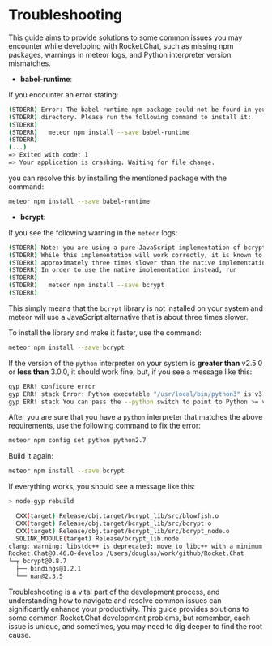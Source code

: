 # Troubleshooting

This guide aims to provide solutions to some common issues you may encounter while developing with Rocket.Chat, such as missing npm packages, warnings in meteor logs, and Python interpreter version mismatches.

* **babel-runtime**:

If you encounter an error stating:

```bash
(STDERR) Error: The babel-runtime npm package could not be found in your node_modules
(STDERR) directory. Please run the following command to install it:
(STDERR)
(STDERR)   meteor npm install --save babel-runtime
(STDERR)
(...)
=> Exited with code: 1
=> Your application is crashing. Waiting for file change.
```

you can resolve this by installing the mentioned package with the command:

```bash
meteor npm install --save babel-runtime
```

* **bcrypt**:

If you see the following warning in the `meteor` logs:

```bash
(STDERR) Note: you are using a pure-JavaScript implementation of bcrypt.
(STDERR) While this implementation will work correctly, it is known to be
(STDERR) approximately three times slower than the native implementation.
(STDERR) In order to use the native implementation instead, run
(STDERR)
(STDERR)   meteor npm install --save bcrypt
(STDERR)
```

This simply means that the `bcrypt` library is not installed on your system and meteor will use a JavaScript alternative that is about three times slower.

To install the library and make it faster, use the command:

```bash
meteor npm install --save bcrypt
```

If the version of the `python` interpreter on your system is **greater than** v2.5.0 or **less than** 3.0.0, it should work fine, but, if you see a message like this:

```bash
gyp ERR! configure error
gyp ERR! stack Error: Python executable "/usr/local/bin/python3" is v3.5.2, which is not supported by gyp.
gyp ERR! stack You can pass the --python switch to point to Python >= v2.5.0 & < 3.0.0.
```

After you are sure that you have a `python` interpreter that matches the above requirements, use the following command to fix the error:

```bash
meteor npm config set python python2.7
```

Build it again:

```bash
meteor npm install --save bcrypt
```

If everything works, you should see a message like this:

```bash
> node-gyp rebuild

  CXX(target) Release/obj.target/bcrypt_lib/src/blowfish.o
  CXX(target) Release/obj.target/bcrypt_lib/src/bcrypt.o
  CXX(target) Release/obj.target/bcrypt_lib/src/bcrypt_node.o
  SOLINK_MODULE(target) Release/bcrypt_lib.node
clang: warning: libstdc++ is deprecated; move to libc++ with a minimum deployment target of OS X 10.9
Rocket.Chat@0.46.0-develop /Users/douglas/work/github/Rocket.Chat
└─┬ bcrypt@0.8.7
  ├── bindings@1.2.1
  └── nan@2.3.5
```

Troubleshooting is a vital part of the development process, and understanding how to navigate and resolve common issues can significantly enhance your productivity. This guide provides solutions to some common Rocket.Chat development problems, but remember, each issue is unique, and sometimes, you may need to dig deeper to find the root cause.
